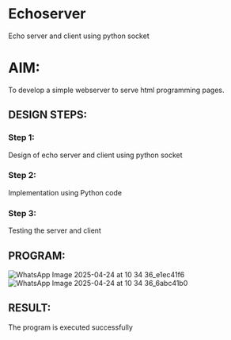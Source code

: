 # Echoserver
Echo server and client using python socket

# AIM:

To develop a simple webserver to serve html programming pages.

## DESIGN STEPS:

### Step 1:

Design of echo server and client using python socket

### Step 2:

Implementation using Python code

### Step 3:

Testing the server and client 

## PROGRAM:
![WhatsApp Image 2025-04-24 at 10 34 36_e1ec41f6](https://github.com/user-attachments/assets/91707af2-665f-4855-accf-f93ab4199e49)
![WhatsApp Image 2025-04-24 at 10 34 36_6abc41b0](https://github.com/user-attachments/assets/3f3f9188-0b9b-4c24-a51d-5d49a18003f0)

## RESULT:
The program is executed successfully
